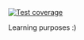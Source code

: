 <a href="https://codecov.io/github/efreitasn/go-algs">
	<img
    alt="Test coverage"
    src="https://img.shields.io/codecov/c/github/efreitasn/go-algs.svg"
  >
</a>

Learning purposes :)
